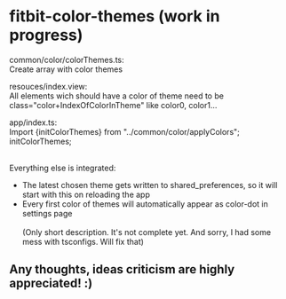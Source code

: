 # fitbit-color-themes (work in progress)
common/color/colorThemes.ts:<br>
Create array with color themes

resouces/index.view:<br>
All elements wich should have a color of theme need to be class="color+IndexOfColorInTheme" like color0, color1...

app/index.ts:<br>
Import {initColorThemes} from "../common/color/applyColors";<br>
initColorThemes;<br><br>

Everything else is integrated:

- The latest chosen theme gets written to shared_preferences, so it will start with this on reloading the app<br>
- Every first color of themes will automatically appear as color-dot in settings page<br><br>
(Only short description. It's not complete yet. And sorry, I had some mess with tsconfigs. Will fix that)

Any thoughts, ideas criticism are highly appreciated! :)
--
